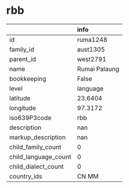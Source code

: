 # rbb
|                      | info          |
|:---------------------|:--------------|
| id                   | ruma1248      |
| family_id            | aust1305      |
| parent_id            | west2791      |
| name                 | Rumai Palaung |
| bookkeeping          | False         |
| level                | language      |
| latitude             | 23.6404       |
| longitude            | 97.3172       |
| iso639P3code         | rbb           |
| description          | nan           |
| markup_description   | nan           |
| child_family_count   | 0             |
| child_language_count | 0             |
| child_dialect_count  | 0             |
| country_ids          | CN MM         |